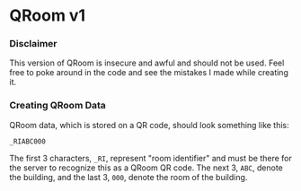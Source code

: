 # QRoom v1

### Disclaimer
This version of QRoom is insecure and awful and should not be used. Feel free to poke around in the code and see the mistakes I made while creating it.

### Creating QRoom Data
QRoom data, which is stored on a QR code, should look something like this:

`_RIABC000`

The first 3 characters, `_RI`, represent "room identifier" and must be there for the server to recognize this as a QRoom QR code.
The next 3, `ABC`, denote the building, and the last 3, `000`, denote the room of the building.
